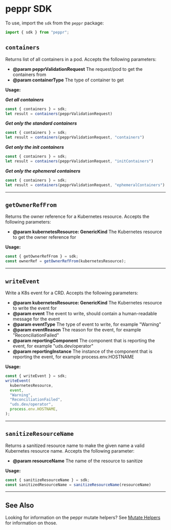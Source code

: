 # peppr SDK

To use, import the `sdk` from the `peppr` package:

```typescript
import { sdk } from "peppr";
```

## `containers`

Returns list of all containers in a pod. Accepts the following parameters:

- **@param pepprValidationRequest** The request/pod to get the containers from
- **@param containerType** The type of container to get

**Usage:**

**_Get all containers_**

```typescript
const { containers } = sdk;
let result = containers(pepprValidationRequest)
```

**_Get only the standard containers_**

```typescript
const { containers } = sdk;
let result = containers(pepprValidationRequest, "containers")
```

**_Get only the init containers_**

```typescript
const { containers } = sdk;
let result = containers(pepprValidationRequest, "initContainers")
```

**_Get only the ephemeral containers_**

```typescript
const { containers } = sdk;
let result = containers(pepprValidationRequest, "ephemeralContainers")
```

---

## `getOwnerRefFrom`

Returns the owner reference for a Kubernetes resource. Accepts the following parameters:

- **@param kubernetesResource: GenericKind** The Kubernetes resource to get the owner reference for

**Usage:**

```typescript
const { getOwnerRefFrom } = sdk;
const ownerRef = getOwnerRefFrom(kubernetesResource);
```

---

## `writeEvent`

Write a K8s event for a CRD. Accepts the following parameters:

- **@param kubernetesResource: GenericKind** The Kubernetes resource to write the event for
- **@param event** The event to write, should contain a human-readable message for the event
- **@param eventType** The type of event to write, for example "Warning"
- **@param eventReason** The reason for the event, for example "ReconciliationFailed"
- **@param reportingComponent** The component that is reporting the event, for example "uds.dev/operator"
- **@param reportingInstance** The instance of the component that is reporting the event, for example process.env.HOSTNAME

**Usage:**

```typescript
const { writeEvent } = sdk;
writeEvent(
  kubernetesResource,
  event,
  "Warning",
  "ReconciliationFailed",
  "uds.dev/operator",
  process.env.HOSTNAME,
);
```

---

## `sanitizeResourceName`

Returns a sanitized resource name to make the given name a valid Kubernetes resource name. Accepts the following parameter:

- **@param resourceName** The name of the resource to sanitize

**Usage:**

```typescript
const { sanitizeResourceName } = sdk;
const sanitizedResourceName = sanitizeResourceName(resourceName)
```

---

## See Also

Looking for information on the peppr mutate helpers? See [Mutate Helpers](./030_actions/010_mutate.md#mutate-helpers) for information on those.
